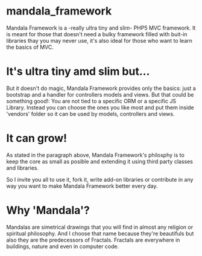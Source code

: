 mandala_framework
=================

Mandala Framework is a -really ultra tiny and slim- PHP5 MVC framework. It is meant for those that doesn't need a bulky framework filled with buit-in libraries thay you may never use, it's also ideal for those who want to learn the basics of MVC.

It's ultra tiny amd slim but...
===============================

But it doesn't do magic, Mandala Framework provides only the basics: just a bootstrap and a handler for controllers models and views. 
But that could be something good!: You are not tied to a specific ORM or a specific JS Library. Instead you can choose the ones you like most and put them inside 'vendors' folder so it can be used by models, controllers and views.

It can grow!
================

As stated in the paragraph above, Mandala Framework's philosphy is to keep the core as small as posible and extending it using third party classes and libraries. 

So I invite you all to use it, fork it, write add-on libraries or contribute in any way you want to make Mandala Framework better every day.

Why 'Mandala'?
==============

Mandalas are simetrical drawings that you will find in almost any religion or spiritual philosophy. And I choose that name because they're beautifuls but also they are the predecessors of Fractals. Fractals are everywhere in buildings, nature and even in computer code. 


